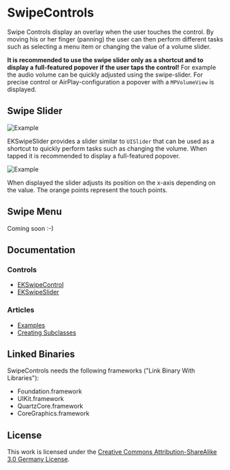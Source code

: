 # SwipeControls

Swipe Controls display an overlay when the user touches the control. By moving his or her finger (panning) the user can then perform different tasks such as selecting a menu item or changing the value of a volume slider.

**It is recommended to use the swipe slider only as a shortcut and to display a full-featured popover if the user taps the control!** 
For example the audio volume can be quickly adjusted using the swipe-slider. For precise control or AirPlay-configuration a popover with a `MPVolumeView` is displayed.


## Swipe Slider

![Example](http://i50.tinypic.com/2rdusqr.png)

EKSwipeSlider provides a slider similar to `UISlider` that can be used as a shortcut to quickly perform tasks such as changing the volume. When tapped it is recommended to display a full-featured popover.

![Example](http://i48.tinypic.com/24g6sjr.png)  

When displayed the slider adjusts its position on the x-axis depending on the value. The orange points represent the touch points.

## Swipe Menu

Coming soon :-)


## Documentation

### Controls

* [EKSwipeControl](https://github.com/ChrisSchneider/SwipeControls/wiki/EKSwipeControl)
* [EKSwipeSlider](https://github.com/ChrisSchneider/SwipeControls/wiki/EKSwipeSlider)

### Articles

* [Examples](https://github.com/ChrisSchneider/SwipeControls/wiki/Examples)
* [Creating Subclasses](https://github.com/ChrisSchneider/SwipeControls/wiki/Subclassing-EKSwipeControl)


## Linked Binaries

SwipeControls needs the following frameworks ("Link Binary With Libraries"):

* Foundation.framework
* UIKit.framework
* QuartzCore.framework
* CoreGraphics.framework


## License

This work is licensed under the [Creative Commons Attribution-ShareAlike 3.0 Germany License](http://creativecommons.org/licenses/by-sa/3.0/de/).
